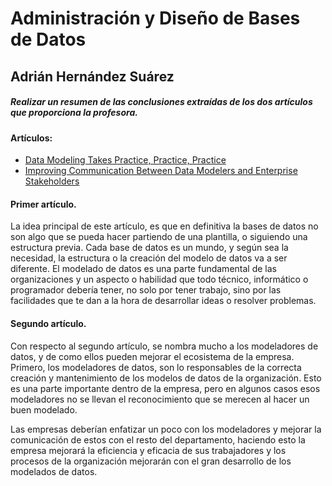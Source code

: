# Administración y Diseño de Bases de Datos
## Adrián Hernández Suárez

##### Realizar un resumen de las conclusiones extraídas de los dos artículos que proporciona la profesora.
#### Artículos:

  - [Data Modeling Takes Practice, Practice, Practice](https://www.dbta.com/Columns/Database-Elaborations/Data-Modeling-Takes-Practice-Practice-Practice-119800.aspx)
  - [Improving Communication Between Data Modelers and Enterprise Stakeholders](https://www.dbta.com/Editorial/Trends-and-Applications/Improving-Communication-Between-Data-Modelers-and-Enterprise-Stakeholders-118726.aspx)
  
#### Primer artículo.

  La idea principal de este artículo, es que en definitiva la bases de datos no son algo que se pueda hacer partiendo de una plantilla, o siguiendo una estructura previa. Cada base de datos es un mundo, y según sea la necesidad, la estructura o la creación del modelo de datos va a ser diferente. El modelado de datos es una parte fundamental de las organizaciones y un aspecto o habilidad que todo técnico,  informático o programador debería tener, no solo por tener trabajo, sino por las facilidades que te dan a la hora de desarrollar ideas o resolver problemas.
  
#### Segundo artículo.

  Con respecto al segundo artículo, se nombra mucho a los modeladores de datos, y de como ellos pueden mejorar el ecosistema de la empresa. Primero, los modeladores de datos, son lo responsables de la correcta creación y mantenimiento de los modelos de datos de la organización. Esto es una parte importante dentro de la empresa, pero en algunos casos esos modeladores no se llevan el reconocimiento que se merecen al hacer un buen modelado.
  
  Las empresas deberían enfatizar un poco con los modeladores y mejorar la comunicación de estos con el resto del departamento, haciendo esto la empresa mejorará la eficiencia y eficacia de sus trabajadores y los procesos de la organización mejorarán con el gran desarrollo de los modelados de datos.
